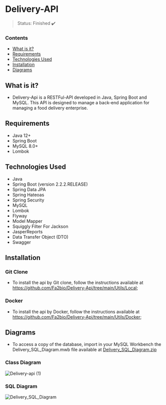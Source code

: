 <h1>Delivery-API</h1>

> Status: Finished ✔️

### Contents
  
* [What is it?](#what-is-it)
* [Requirements](#requirements)
* [Technologies Used](#technologies)
* [Installation](#installation)
* [Diagrams](#uml)

## <a name="what-is-it"></a>What is it?

- Delivery-Api is a RESTFul-API developed in Java, Spring Boot and MySQL. This API is designed to manage a back-end application for managing a food delivery enterprise.

## <a name="requirements"></a>Requirements

- Java 12+
- Spring Boot
- MySQL 8.0+
- Lombok

## <a name="technologies"></a>Technologies Used

- Java
- Spring Boot (version 2.2.2.RELEASE)
- Spring Data JPA
- Spring Hateoas
- Spring Security
- MySQL
- Lombok
- Flyway
- Model Mapper
- Squiggly Filter For Jackson
- JasperReports
- Data Transfer Object (DTO)
- Swagger

## <a name="installation"></a>Installation

<h3> Git Clone </h3>

- To install the api by Git clone, follow the instructions available at https://github.com/Fa2bio/Delivery-Api/tree/main/Utils/Local;

<h3> Docker </h3>

- To install the api by Docker, follow the instructions available  at https://github.com/Fa2bio/Delivery-Api/tree/main/Utils/Docker;

## <a name="uml"></a> Diagrams

- To access a copy of the database, import in your MySQL Workbench the Delivery_SQL_Diagram.mwb file available at [Delivery_SQL_Diagram.zip](https://github.com/Fa2bio/Delivery-Api/files/10378633/Delivery_SQL_Diagram.zip)

### Class Diagram
![Delivery-api (1)](https://user-images.githubusercontent.com/41877566/205646090-2deecb69-cdea-4300-b486-b72f0c93c9c5.jpeg)

### SQL Diagram
![Delivery_SQL_Diagram](https://user-images.githubusercontent.com/41877566/204697548-9133f597-6735-4c42-a3c8-cd66d325e1f9.png)
